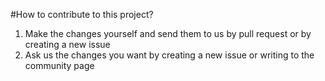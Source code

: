 #How to contribute to this project?
1. Make the changes yourself and send them to us by pull request or by creating a new issue
2. Ask us the changes you want by creating a new issue or writing to the community page
